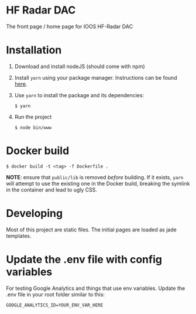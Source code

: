 # HF Radar DAC
The front page / home page for IOOS HF-Radar DAC

# Installation

1. Download and install nodeJS (should come with npm)

1. Install `yarn` using your package manager. Instructions can be found [here](https://legacy.yarnpkg.com/en/docs/install/).

1. Use `yarn` to install the package and its dependencies:

    ```
    $ yarn
    ```

1. Run the project

    ```
    $ node bin/www
    ```

# Docker build

```
$ docker build -t <tag> -f Dockerfile .
```

__NOTE__: ensure that `public/lib` is removed *before* building. If it exists,
`yarn` will attempt to use the existing one in the Docker build, breaking the symlink
in the container and lead to ugly CSS.

# Developing

Most of this project are static files. The initial pages are loaded as jade
templates.  

# Update the .env file with config variables
For testing Google Analytics and things that use env variables.
Update the .env file in your root folder similar to this:
```
GOOGLE_ANALYTICS_ID=YOUR_ENV_VAR_HERE
```
